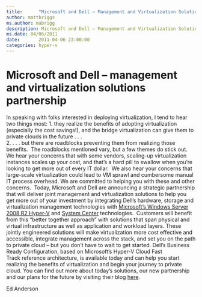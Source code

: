 ```yaml
---
title:      "Microsoft and Dell – Management and Virtualization Solutions Partnership"
author: mattbriggs
ms.author: mabrigg
description: Microsoft and Dell – Management and Virtualization Solutions Partnership
ms.date: 04/06/2011
date:       2011-04-06 23:00:00
categories: hyper-v
---
```

# Microsoft and Dell – management and virtualization solutions partnership

In speaking with folks interested in deploying virtualization, I tend to hear two things most: 1\. they realize the benefits of adopting virtualization (especially the cost savings!), and the bridge virtualization can give them to private clouds in the future . . .   
2\. . . . but there are roadblocks preventing them from realizing those benefits.  The roadblocks mentioned vary, but a few themes do stick out.  We hear your concerns that with some vendors, scaling-up virtualization instances scales up your cost, and that’s a hard pill to swallow when you’re looking to get more out of every IT dollar.  We also hear your concerns that large-scale virtualization could lead to VM sprawl and cumbersome manual IT process overhead. We are committed to helping you with these and other concerns.  Today, Microsoft and Dell are announcing a strategic partnership that will deliver joint management and virtualization solutions to help you get more out of your investment by integrating Dell’s hardware, storage and virtualization management technologies with [Microsoft’s Windows Server 2008 R2 Hyper-V](https://bit.ly/eAZuar) and [System Center](https://bit.ly/evHx7Z) technologies.  Customers will benefit from this “better together approach” with solutions that span physical and virtual infrastructure as well as application and workload layers. These jointly engineered solutions will make virtualization more cost effective and accessible, integrate management across the stack, and set you on the path to private cloud – but you don’t have to wait to get started. Dell’s Business Ready Configuration, based on Microsoft’s Hyper-V Cloud Fast Track reference architecture, is available today and can help you start realizing the benefits of virtualization and begin your journey to private cloud. You can find out more about today’s solutions, our new partnership and our plans for the future by visiting their blog [here](https://www.dell.com/en-us/blog/). 

Ed Anderson
